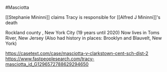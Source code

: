 
#Masciotta 


[[Stephanie Mininni]] claims Tracy is responsible for [[Alfred J Mininni]]'s death

Rockland county , New York City (19 years until 2020)
Now lives in Toms River, New Jersey
(Also had history in places: Brooklyn and Blauvelt, New York)

https://casetext.com/case/masciotta-v-clarkstown-cent-sch-dist-2
https://www.fastpeoplesearch.com/tracy-masciotta_id_G1296572788629294650

